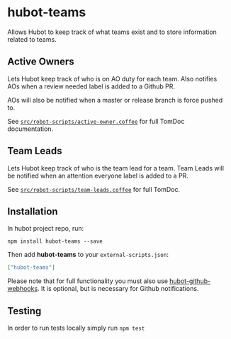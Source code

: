 # hubot-teams

Allows Hubot to keep track of what teams exist and to store information related to teams.

## Active Owners

Lets Hubot keep track of who is on AO duty for each team. Also notifies AOs when a review needed label is added to a Github PR.

AOs will also be notified when a master or release branch is force pushed to.

See [`src/robot-scripts/active-owner.coffee`](src/robot-scripts/active-owner.coffee) for full TomDoc documentation.

## Team Leads

Lets Hubot keep track of who is the team lead for a team. Team Leads will be notified when an attention everyone label is added to a PR.

See [`src/robot-scripts/team-leads.coffee`](src/robot-scripts/team-leads.coffee) for full TomDoc.

## Installation

In hubot project repo, run:

`npm install hubot-teams --save`

Then add **hubot-teams** to your `external-scripts.json`:

```json
["hubot-teams"]
```

Please note that for full functionality you must also use [hubot-github-webhooks](https://github.com/cbdr/hubot-github-webhooks). It is optional, but is necessary for Github notifications.

## Testing

In order to run tests locally simply run `npm test`
